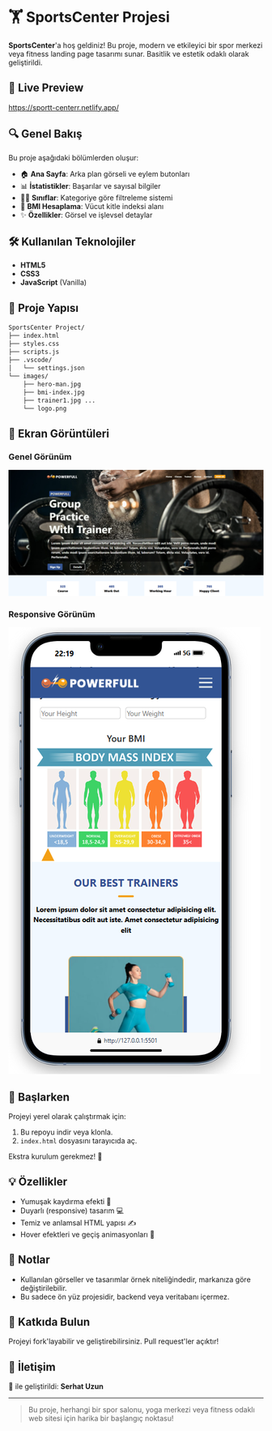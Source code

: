 # 🏋️ SportsCenter Projesi

**SportsCenter**'a hoş geldiniz! Bu proje, modern ve etkileyici bir spor merkezi veya fitness landing page tasarımı sunar. Basitlik ve estetik odaklı olarak geliştirildi.

## 📸 Live Preview
https://sportt-centerr.netlify.app/

## 🔍 Genel Bakış

Bu proje aşağıdaki bölümlerden oluşur:

- 🏠 **Ana Sayfa**: Arka plan görseli ve eylem butonları
- 📊 **İstatistikler**: Başarılar ve sayısal bilgiler
- 🧘‍♂️ **Sınıflar**: Kategoriye göre filtreleme sistemi
- 🧮 **BMI Hesaplama**: Vücut kitle indeksi alanı
- ✨ **Özellikler**: Görsel ve işlevsel detaylar

## 🛠️ Kullanılan Teknolojiler

- **HTML5**
- **CSS3**
- **JavaScript** (Vanilla)

## 📁 Proje Yapısı

```
SportsCenter Project/
├── index.html
├── styles.css
├── scripts.js
├── .vscode/
│   └── settings.json
└── images/
    ├── hero-man.jpg
    ├── bmi-index.jpg
    ├── trainer1.jpg ...
    └── logo.png
```
## 📸 Ekran Görüntüleri
### Genel Görünüm 
![SportCenter](GenelGörünüm.png)
### Responsive Görünüm 
![SportCenter](ResponsiveGörünüm.png)

## 🚀 Başlarken

Projeyi yerel olarak çalıştırmak için:
1. Bu repoyu indir veya klonla.
2. `index.html` dosyasını tarayıcıda aç.

Ekstra kurulum gerekmez! 🎉

## 💡 Özellikler

- Yumuşak kaydırma efekti 🌊
- Duyarlı (responsive) tasarım 💻
- Temiz ve anlamsal HTML yapısı ✍️
- Hover efektleri ve geçiş animasyonları 🎨

## 📌 Notlar

- Kullanılan görseller ve tasarımlar örnek niteliğindedir, markanıza göre değiştirilebilir.
- Bu sadece ön yüz projesidir, backend veya veritabanı içermez.

## 🙌 Katkıda Bulun

Projeyi fork'layabilir ve geliştirebilirsiniz. Pull request'ler açıktır!

## 📧 İletişim

💙 ile geliştirildi: **Serhat Uzun**

---

> Bu proje, herhangi bir spor salonu, yoga merkezi veya fitness odaklı web sitesi için harika bir başlangıç noktasu!

